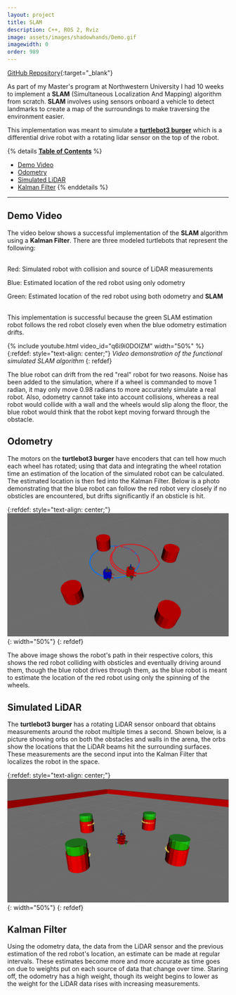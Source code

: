 ```yaml
---
layout: project
title: SLAM
description: C++, ROS 2, Rviz
image: assets/images/shadowhands/Demo.gif
imagewidth: 0
order: 989
---
```


[GitHub Repository](https://github.com/ME495-Navigation/slam-project-Alves-Zach){:target="_blank"}

As part of my Master's program at Northwestern University I had 10 weeks to implement a **SLAM** (Simultaneous Localization And Mapping) algorithm from scratch. **SLAM** involves using sensors onboard a vehicle to detect landmarks to create a map of the surroundings to make traversing the environment easier.

This implementation was meant to simulate a [**turtlebot3 burger**](https://www.turtlebot.com/turtlebot3/) which is a differential drive robot with a rotating lidar sensor on the top of the robot.

{% details **<u>Table of Contents</u>** %}
- [Demo Video](#demo-video)
- [Odometry](#odometry)
- [Simulated LiDAR](#simulated-lidar)
- [Kalman Filter](#kalman-filter)
{% enddetails %}

****
## Demo Video
The video below shows a successful implementation of the **SLAM** algorithm using a **Kalman Filter**. There are three modeled turtlebots that represent the following:<br/><br/>

Red: Simulated robot with collision and source of LiDAR measurements

Blue: Estimated location of the red robot using only odometry

Green: Estimated location of the red robot using both odometry and **SLAM**<br/><br/>

This implementation is successful because the green SLAM estimation robot follows the red robot closely even when the blue odometry estimation drifts.

{% include youtube.html video_id="q6i9i0DOIZM" width="50%" %}
{:refdef: style="text-align: center;"}
_Video demonstration of the functional simulated SLAM algorithm_
{: refdef}

The blue robot can drift from the red "real" robot for two reasons. Noise has been added to the simulation, where if a wheel is commanded to move 1 radian, it may only move 0.98 radians to more accurately simulate a real robot. Also, odometry cannot take into account collisions, whereas a real robot would collide with a wall and the wheels would slip along the floor, the blue robot would think that the robot kept moving forward through the obstacle.

## Odometry
The motors on the **turtlebot3 burger** have encoders that can tell how much each wheel has rotated; using that data and integrating the wheel rotation time an estimation of the location of the simulated robot can be calculated. The estimated location is then fed into the Kalman Filter. Below is a photo demonstrating that the blue robot can follow the red robot very closely if no obsticles are encountered, but drifts significantly if an obsticle is hit.

{:refdef: style="text-align: center;"}
![Demonstrating the odometry calculations](/assets/images/SLAM/Odometry.png){: width="50%"}
{: refdef}

The above image shows the robot's path in their respective colors, this shows the red robot colliding with obsticles and eventually driving around them, though the blue robot drives through them, as the blue robot is meant to estimate the location of the red robot using only the spinning of the wheels.

## Simulated LiDAR
The **turtlebot3 burger** has a rotating LiDAR sensor onboard that obtains measurements around the robot multiple times a second. Shown below, is a picture showing orbs on both the obstacles and walls in the arena, the orbs show the locations that the LiDAR beams hit the surrounding surfaces. These measurements are the second input into the Kalman Filter that localizes the robot in the space.

{:refdef: style="text-align: center;"}
![Demonstrating the simulated LiDAR](/assets/images/SLAM/LiDAR.png){: width="50%"}
{: refdef}

## Kalman Filter
Using the odometry data, the data from the LiDAR sensor and the previous estimation of the red robot's location, an estimate can be made at regular intervals. These estimates become more and more accurate as time goes on due to weights put on each source of data that change over time. Staring off, the odometry has a high weight, though its weight begins to lower as the weight for the LiDAR data rises with increasing measurements.